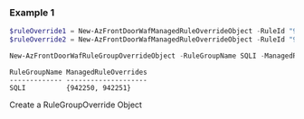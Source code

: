 ### Example 1
```powershell
$ruleOverride1 = New-AzFrontDoorWafManagedRuleOverrideObject -RuleId "942250" -Action Log
$ruleOverride2 = New-AzFrontDoorWafManagedRuleOverrideObject -RuleId "942251" -Action Log

New-AzFrontDoorWafRuleGroupOverrideObject -RuleGroupName SQLI -ManagedRuleOverride $ruleOverride1,$ruleOverride2
```

```output
RuleGroupName ManagedRuleOverrides
------------- --------------------
SQLI          {942250, 942251}
```

Create a RuleGroupOverride Object